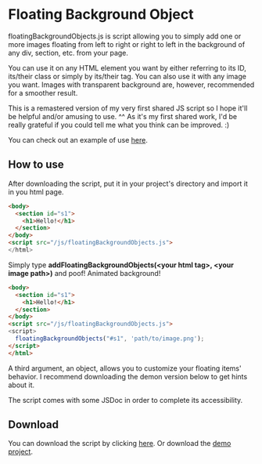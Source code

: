 # Floating Background Object

floatingBackgroundObjects.js is script allowing you to simply add one or more images floating from left to right or right to left in the background of any div, section, etc. from your page.

You can use it on any HTML element you want by either referring to its ID, its/their class or simply by its/their tag.
You can also use it with any image you want. Images with transparent background are, however, recommended for a smoother result.

This is a remastered version of my very first shared JS script so I hope it'll be helpful and/or amusing to use. ^^
As it's my first shared work, I'd be really grateful if you could tell me what you think can be improved. :)

You can check out an example of use [here](https://naorimsenchai.github.io/floatingBackgroundObjects/).

## How to use

After downloading the script, put it in your project's directory and import it in you html page.
```html
<body>
  <section id="s1">
    <h1>Hello!</h1>
  </section>
</body>
<script src="/js/floatingBackgroundObjects.js">
</html>
```

Simply type <b>addFloatingBackgroundObjects(\<your html tag\>, \<your image path\>)</b> and poof! Animated background!
```html
<body>
  <section id="s1">
    <h1>Hello!</h1>
  </section>
</body>
<script src="/js/floatingBackgroundObjects.js">
<script>
  floatingBackgroundObjects("#s1", 'path/to/image.png');
</script>
</html>
```
  
A third argument, an object, allows you to customize your floating items' behavior.
I recommend downloading the demon version below to get hints about it.

The script comes with some JSDoc in order to complete its accessibility.

## Download

You can download the script by clicking [here](https://raw.githubusercontent.com/NaorimSenchai/floatingBackgroundObjects/master/js/floatingBackgroundObjects.js).
Or download the [demo project](https://github.com//NaorimSenchai/floatingBackgroundObjects/archive/refs/heads/master.zip).
